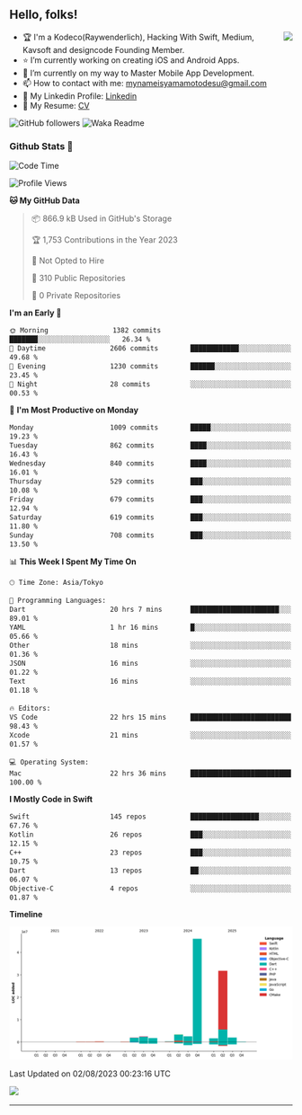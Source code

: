 ## Hello, folks! 
<p>
<img align="right" src="https://media.giphy.com/media/26ufdb3cYKwbRtYVW/giphy.gif" style="max-width:100%;" height="150px">

- 🏆 I'm a Kodeco(Raywenderlich), Hacking With Swift, Medium, Kavsoft and designcode Founding Member.
- ⭐️ I’m currently working on creating iOS and Android Apps.
- 🌱 I’m currently on my way to Master Mobile App Development.
- 📫 How to contact with me: mynameisyamamotodesu@gmail.com
- 🔗 My Linkedin Profile: [Linkedin](https://www.linkedin.com/in/kyo-yamamoto-a2ab50239)
- 🔗 My Resume: [CV](https://www.kickresume.com/cv/ZWKvXV/)

![GitHub followers](https://img.shields.io/github/followers/YamamotoDesu?label=Follow&style=social)
![Waka Readme](https://github.com/YamamotoDesu/YamamotoDesu/workflows/Waka%20Readme/badge.svg)


### Github Stats 🥇 
<!--START_SECTION:waka-->
![Code Time](http://img.shields.io/badge/Code%20Time-479%20hrs%2033%20mins-blue)

![Profile Views](http://img.shields.io/badge/Profile%20Views-7-blue)

**🐱 My GitHub Data** 

> 📦 866.9 kB Used in GitHub's Storage 
 > 
> 🏆 1,753 Contributions in the Year 2023
 > 
> 🚫 Not Opted to Hire
 > 
> 📜 310 Public Repositories 
 > 
> 🔑 0 Private Repositories 
 > 
**I'm an Early 🐤** 

```text
🌞 Morning                1382 commits        ███████░░░░░░░░░░░░░░░░░░   26.34 % 
🌆 Daytime                2606 commits        ████████████░░░░░░░░░░░░░   49.68 % 
🌃 Evening                1230 commits        ██████░░░░░░░░░░░░░░░░░░░   23.45 % 
🌙 Night                  28 commits          ░░░░░░░░░░░░░░░░░░░░░░░░░   00.53 % 
```
📅 **I'm Most Productive on Monday** 

```text
Monday                   1009 commits        █████░░░░░░░░░░░░░░░░░░░░   19.23 % 
Tuesday                  862 commits         ████░░░░░░░░░░░░░░░░░░░░░   16.43 % 
Wednesday                840 commits         ████░░░░░░░░░░░░░░░░░░░░░   16.01 % 
Thursday                 529 commits         ███░░░░░░░░░░░░░░░░░░░░░░   10.08 % 
Friday                   679 commits         ███░░░░░░░░░░░░░░░░░░░░░░   12.94 % 
Saturday                 619 commits         ███░░░░░░░░░░░░░░░░░░░░░░   11.80 % 
Sunday                   708 commits         ███░░░░░░░░░░░░░░░░░░░░░░   13.50 % 
```


📊 **This Week I Spent My Time On** 

```text
🕑︎ Time Zone: Asia/Tokyo

💬 Programming Languages: 
Dart                     20 hrs 7 mins       ██████████████████████░░░   89.01 % 
YAML                     1 hr 16 mins        █░░░░░░░░░░░░░░░░░░░░░░░░   05.66 % 
Other                    18 mins             ░░░░░░░░░░░░░░░░░░░░░░░░░   01.36 % 
JSON                     16 mins             ░░░░░░░░░░░░░░░░░░░░░░░░░   01.22 % 
Text                     16 mins             ░░░░░░░░░░░░░░░░░░░░░░░░░   01.18 % 

🔥 Editors: 
VS Code                  22 hrs 15 mins      █████████████████████████   98.43 % 
Xcode                    21 mins             ░░░░░░░░░░░░░░░░░░░░░░░░░   01.57 % 

💻 Operating System: 
Mac                      22 hrs 36 mins      █████████████████████████   100.00 % 
```

**I Mostly Code in Swift** 

```text
Swift                    145 repos           █████████████████░░░░░░░░   67.76 % 
Kotlin                   26 repos            ███░░░░░░░░░░░░░░░░░░░░░░   12.15 % 
C++                      23 repos            ███░░░░░░░░░░░░░░░░░░░░░░   10.75 % 
Dart                     13 repos            ██░░░░░░░░░░░░░░░░░░░░░░░   06.07 % 
Objective-C              4 repos             ░░░░░░░░░░░░░░░░░░░░░░░░░   01.87 % 
```



**Timeline**

![Lines of Code chart](https://raw.githubusercontent.com/YamamotoDesu/YamamotoDesu/main/assets/bar_graph.png)


 Last Updated on 02/08/2023 00:23:16 UTC
<!--END_SECTION:waka-->

![](https://github-profile-summary-cards.vercel.app/api/cards/profile-details?username=YamamotoDesu&theme=vue)

----
